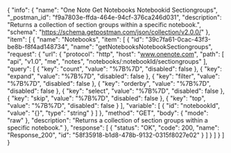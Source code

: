 {
  "info": {
    "name": "One Note Get Notebooks Notebookid Sectiongroups",
    "_postman_id": "f9a7803e-ffda-464e-94cf-376ca246d031",
    "description": "Returns a collection of section groups within a specific notebook.",
    "schema": "https://schema.getpostman.com/json/collection/v2.0.0/"
  },
  "item": [
    {
      "name": "Notebooks",
      "item": [
        {
          "id": "39c7fa61-0cac-43f3-be8b-f8f4ad148734",
          "name": "getNotebooksNotebookSectiongroups",
          "request": {
            "url": {
              "protocol": "http",
              "host": "www.onenote.com",
              "path": [
                "api",
                "v1.0",
                "me",
                "notes",
                "notebooks/:notebookId/sectiongroups"
              ],
              "query": [
                {
                  "key": "count",
                  "value": "%7B%7D",
                  "disabled": false
                },
                {
                  "key": "expand",
                  "value": "%7B%7D",
                  "disabled": false
                },
                {
                  "key": "filter",
                  "value": "%7B%7D",
                  "disabled": false
                },
                {
                  "key": "orderby",
                  "value": "%7B%7D",
                  "disabled": false
                },
                {
                  "key": "select",
                  "value": "%7B%7D",
                  "disabled": false
                },
                {
                  "key": "skip",
                  "value": "%7B%7D",
                  "disabled": false
                },
                {
                  "key": "top",
                  "value": "%7B%7D",
                  "disabled": false
                }
              ],
              "variable": [
                {
                  "id": "notebookId",
                  "value": "{}",
                  "type": "string"
                }
              ]
            },
            "method": "GET",
            "body": {
              "mode": "raw"
            },
            "description": "Returns a collection of section groups within a specific notebook."
          },
          "response": [
            {
              "status": "OK",
              "code": 200,
              "name": "Response_200",
              "id": "58f35918-b1d8-478b-9132-0315f8027e02"
            }
          ]
        }
      ]
    }
  ]
}